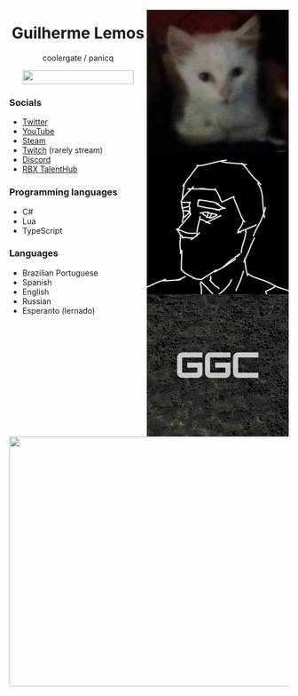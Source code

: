 <p>
	<img height="256px" width="256px" src="channel_profile.jpg" align="right"/>
	<img height="256px" width="256px" src="sketch.png" align="right"/>
	<h1 align="center">Guilherme Lemos</h1>
	<p align="center">coolergate / panicq</p>
	<p align="center">
		<img height="25px" width="200px" src="https://img.shields.io/badge/cheater!!!!-red" align="center" />
	</p>
</p>

### Socials

- [Twitter](https://twitter.com/coolergate2031)
- [YouTube](https://www.youtube.com/channel/UC36-qTyGk7OaYubastOGiqQ)
- [Steam](https://steamcommunity.com/id/panicq)
- [Twitch](https://www.twitch.tv/coolergate) (rarely stream)
- [Discord](https://discord.com/users/277568923019509760)
- [RBX TalentHub](https://talent.roblox.com/creators/83009214)

<p align="right">
	<img height="256px" width="256px" src="GGC.png" align="right"/>
</p>

### Programming languages

- C#
- Lua
- TypeScript

### Languages

- Brazilian Portuguese
- Spanish
- English
- Russian
- Esperanto (lernado)

<p align="center">
 <img src="cat_explode.gif" align="center" height="450px" width="900px" />
</p>
